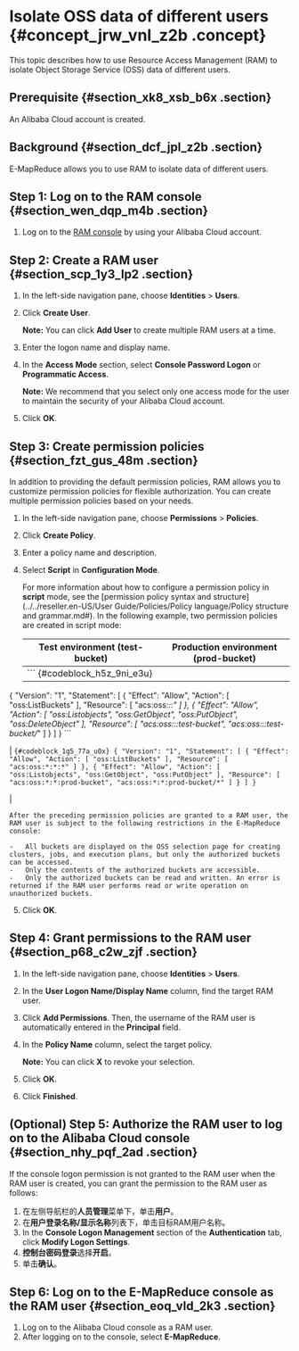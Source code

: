 # Isolate OSS data of different users {#concept_jrw_vnl_z2b .concept}

This topic describes how to use Resource Access Management \(RAM\) to isolate Object Storage Service \(OSS\) data of different users.

## Prerequisite {#section_xk8_xsb_b6x .section}

An Alibaba Cloud account is created.

## Background {#section_dcf_jpl_z2b .section}

E-MapReduce allows you to use RAM to isolate data of different users.

## Step 1: Log on to the RAM console {#section_wen_dqp_m4b .section}

1.  Log on to the [RAM console](https://partners-intl.console.aliyun.com/#/ram) by using your Alibaba Cloud account.

## Step 2: Create a RAM user {#section_scp_1y3_lp2 .section}

1.  In the left-side navigation pane, choose **Identities** \> **Users**.
2.  Click **Create User**.

    **Note:** You can click **Add User** to create multiple RAM users at a time.

3.  Enter the logon name and display name.
4.  In the **Access Mode** section, select **Console Password Logon** or **Programmatic Access**.

    **Note:** We recommend that you select only one access mode for the user to maintain the security of your Alibaba Cloud account.

5.  Click **OK**.

## Step 3: Create permission policies {#section_fzt_gus_48m .section}

In addition to providing the default permission policies, RAM allows you to customize permission policies for flexible authorization. You can create multiple permission policies based on your needs.

1.  In the left-side navigation pane, choose **Permissions** \> **Policies**.
2.  Click **Create Policy**.
3.  Enter a policy name and description.
4.  Select **Script** in **Configuration Mode**.

    For more information about how to configure a permission policy in **script** mode, see the [permission policy syntax and structure](../../reseller.en-US/User Guide/Policies/Policy language/Policy structure and grammar.md#). In the following example, two permission policies are created in script mode:

    |Test environment \(test-bucket\)|Production environment \(prod-bucket\)|
    |--------------------------------|--------------------------------------|
    |     ``` {#codeblock_h5z_9ni_e3u}
{
"Version": "1",
"Statement": [
{
"Effect": "Allow",
"Action": [
  "oss:ListBuckets"
],
"Resource": [
  "acs:oss:*:*:*"
]
},
{
"Effect": "Allow",
"Action": [
  "oss:Listobjects",
  "oss:GetObject",
  "oss:PutObject",
  "oss:DeleteObject"
],
"Resource": [
  "acs:oss:*:*:test-bucket",
  "acs:oss:*:*:test-bucket/*"
]
}
]
}
    ```

 |     ``` {#codeblock_1g5_77a_u0x}
{
"Version": "1",
"Statement": [
{
"Effect": "Allow",
"Action": [
  "oss:ListBuckets"
],
"Resource": [
  "acs:oss:*:*:*"
]
},
{
"Effect": "Allow",
"Action": [
  "oss:Listobjects",
  "oss:GetObject",
  "oss:PutObject"
],
"Resource": [
  "acs:oss:*:*:prod-bucket",
  "acs:oss:*:*:prod-bucket/*"
]
}
]
}
    ```

 |

    After the preceding permission policies are granted to a RAM user, the RAM user is subject to the following restrictions in the E-MapReduce console:

    -   All buckets are displayed on the OSS selection page for creating clusters, jobs, and execution plans, but only the authorized buckets can be accessed.
    -   Only the contents of the authorized buckets are accessible.
    -   Only the authorized buckets can be read and written. An error is returned if the RAM user performs read or write operation on unauthorized buckets.
5.  Click **OK**.

## Step 4: Grant permissions to the RAM user {#section_p68_c2w_zjf .section}

1.  In the left-side navigation pane, choose **Identities** \> **Users**.
2.  In the **User Logon Name/Display Name** column, find the target RAM user.
3.  Click **Add Permissions**. Then, the username of the RAM user is automatically entered in the **Principal** field.
4.  In the **Policy Name** column, select the target policy.

    **Note:** You can click **X** to revoke your selection.

5.  Click **OK**.
6.  Click **Finished**.

## \(Optional\) Step 5: Authorize the RAM user to log on to the Alibaba Cloud console {#section_nhy_pqf_2ad .section}

If the console logon permission is not granted to the RAM user when the RAM user is created, you can grant the permission to the RAM user as follows:

1.  在左侧导航栏的**人员管理**菜单下，单击**用户**。
2.  在**用户登录名称/显示名称**列表下，单击目标RAM用户名称。
3.  In the **Console Logon Management** section of the **Authentication** tab, click **Modify Logon Settings**.
4.  **控制台密码登录**选择**开启**。
5.  单击**确认**。

## Step 6: Log on to the E-MapReduce console as the RAM user {#section_eoq_vld_2k3 .section}

1.  Log on to the Alibaba Cloud console as a RAM user.
2.  After logging on to the console, select **E-MapReduce**.

